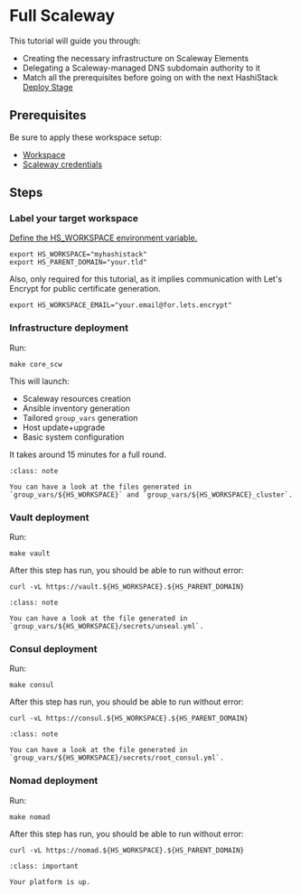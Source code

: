 # Full Scaleway

This tutorial will guide you through:

* Creating the necessary infrastructure on Scaleway Elements
* Delegating a Scaleway-managed DNS subdomain authority to it
* Match all the prerequisites before going on with the next HashiStack [Deploy Stage](/explanations/stages.md)

## Prerequisites

Be sure to apply these workspace setup:

* [Workspace](/howto/get_started.md)
* [Scaleway credentials](/howto/init_scw.md)

## Steps

### Label your target workspace

[Define the HS_WORKSPACE environment variable.](/explanations/hs_workspace_env_var.md)

```
export HS_WORKSPACE="myhashistack"
export HS_PARENT_DOMAIN="your.tld"
```

Also, only required for this tutorial, as it implies communication with Let's Encrypt for public certificate generation.

```
export HS_WORKSPACE_EMAIL="your.email@for.lets.encrypt"
```

### Infrastructure deployment

Run:

```
make core_scw
```

This will launch:

* Scaleway resources creation
* Ansible inventory generation
* Tailored `group_vars` generation
* Host update+upgrade
* Basic system configuration

It takes around 15 minutes for a full round.

```{admonition} Digging deeper
:class: note

You can have a look at the files generated in `group_vars/${HS_WORKSPACE}` and `group_vars/${HS_WORKSPACE}_cluster`.
```

### Vault deployment

Run:

```
make vault
```

After this step has run, you should be able to run without error:

```
curl -vL https://vault.${HS_WORKSPACE}.${HS_PARENT_DOMAIN}
```

```{admonition} Digging deeper
:class: note

You can have a look at the file generated in `group_vars/${HS_WORKSPACE}/secrets/unseal.yml`.
```


### Consul deployment

Run:
```
make consul
```

After this step has run, you should be able to run without error:

```
curl -vL https://consul.${HS_WORKSPACE}.${HS_PARENT_DOMAIN}
```


```{admonition} Digging deeper
:class: note

You can have a look at the file generated in `group_vars/${HS_WORKSPACE}/secrets/root_consul.yml`.
```


### Nomad deployment

Run:
```
make nomad
```

After this step has run, you should be able to run without error:

```
curl -vL https://nomad.${HS_WORKSPACE}.${HS_PARENT_DOMAIN}
```


```{admonition} Achievement Unlocked
:class: important

Your platform is up.
```
